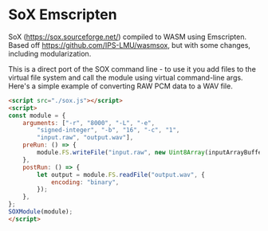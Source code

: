 # SoX Emscripten

SoX (https://sox.sourceforge.net/) compiled to WASM using Emscripten. Based off https://github.com/IPS-LMU/wasmsox, but with some changes, including modularization.

This is a direct port of the SOX command line - to use it you add files to the virtual file system and call the module using virtual command-line args. Here's a simple example of converting RAW PCM data to a WAV file.

```html
<script src="./sox.js"></script>
<script>
const module = {
    arguments: ["-r", "8000", "-L", "-e",
        "signed-integer", "-b", "16", "-c", "1",
        "input.raw", "output.wav"],
    preRun: () => {
        module.FS.writeFile("input.raw", new Uint8Array(inputArrayBuffer));
    },
    postRun: () => {
        let output = module.FS.readFile("output.wav", {
            encoding: "binary",
        });
    },
};
SOXModule(module);
</script>
```